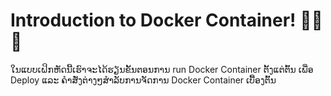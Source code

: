 # Introduction to Docker Container! 🐳🐳🐳

ໃນແບບເຝິກຫັດນີ້ເຮົາຈະໄດ້ຮຽນຂັ້ນຕອນການ run Docker Container ຕັ້ງແຕ່ຕົ້ນ ເພື່ອ Deploy ແລະ ຄຳສັ່ງຕ່າງໆສຳລັບການຈັດການ Docker Container  ເບື້ອງຕົ້ນ
